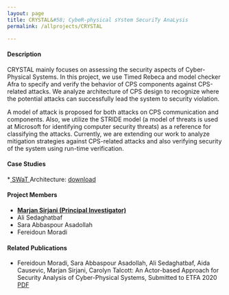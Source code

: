 ```yaml
---
layout: page
title: CRYSTAL&#58; CybeR-physical sYstem SecuriTy AnaLysis
permalink: /allprojects/CRYSTAL

---
```


#### Description
CRYSTAL mainly focuses on assessing the security aspects of Cyber-Physical Systems. In this project, we use Timed Rebeca and model checker Afra to specify and verify the behavior of CPS components against CPS-related attacks. We analyze architecture of CPS design to recognize where the potential attacks can successfully lead the system to security violation. 

A model of attack is proposed for both attacks on CPS communication and components. Also, we utilize the STRIDE model (a model of threats is used at Microsoft for identifying computer security threats) as a reference for classifying the attacks. Currently, we are extending our work to analyze mitigation strategies against CPS-related attacks and also verifying security of the system using run-time verification.

#### Case Studies
*[ SWaT ](https://itrust.sutd.edu.sg/testbeds/secure-water-treatment-swat/) Architecture: 
<a class="link link_download" href="https://github.com/fereidoun-moradi/SWaT-Rebeca-Model">download</a>


#### Project Members
* **<u>Marjan Sirjani (Principal Investigator)</u>**
* Ali Sedaghatbaf
* Sara Abbaspour Asadollah
* Fereidoun Moradi

#### Related Publications
- Fereidoun Moradi, Sara Abbaspour Asadollah, Ali Sedaghatbaf, Aida Causevic, Marjan Sirjani, Carolyn Talcott: An Actor-based Approach for Security Analysis of Cyber-Physical Systems, Submitted to ETFA 2020 <a class="link link_pdf" href="/assets/papers/2020/An-Actor-based-Approach-for-Security-Analysis-of-Cyber-Physical-Systems.pdf">PDF</a>
